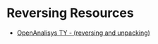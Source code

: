 # Reversing Resources

- [OpenAnalisys TY - (reversing and unpacking)](https://www.youtube.com/channel/UC--DwaiMV-jtO-6EvmKOnqg/videos)
